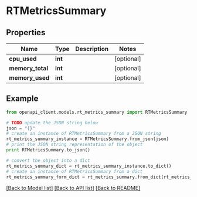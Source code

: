 # RTMetricsSummary


## Properties
Name | Type | Description | Notes
------------ | ------------- | ------------- | -------------
**cpu_used** | **int** |  | [optional] 
**memory_total** | **int** |  | [optional] 
**memory_used** | **int** |  | [optional] 

## Example

```python
from openapi_client.models.rt_metrics_summary import RTMetricsSummary

# TODO update the JSON string below
json = "{}"
# create an instance of RTMetricsSummary from a JSON string
rt_metrics_summary_instance = RTMetricsSummary.from_json(json)
# print the JSON string representation of the object
print RTMetricsSummary.to_json()

# convert the object into a dict
rt_metrics_summary_dict = rt_metrics_summary_instance.to_dict()
# create an instance of RTMetricsSummary from a dict
rt_metrics_summary_form_dict = rt_metrics_summary.from_dict(rt_metrics_summary_dict)
```
[[Back to Model list]](../README.md#documentation-for-models) [[Back to API list]](../README.md#documentation-for-api-endpoints) [[Back to README]](../README.md)


